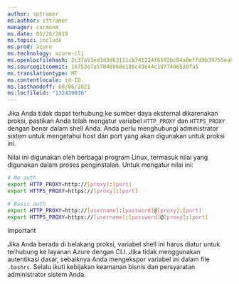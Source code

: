 ```yaml
---
author: sptramer
ms.author: sttramer
manager: carmonm
ms.date: 05/28/2019
ms.topic: include
ms.prod: azure
ms.technology: azure-cli
ms.openlocfilehash: 2c37a51ed3d3d63111cb741224f6592bc84a0effd9b39755ea833455234f5d87
ms.sourcegitcommit: 16753e7a57048868e186c49e44c1877406530fa5
ms.translationtype: MT
ms.contentlocale: id-ID
ms.lasthandoff: 08/06/2021
ms.locfileid: "132439036"
---
```

Jika Anda tidak dapat terhubung ke sumber daya eksternal dikarenakan proksi, pastikan Anda telah mengatur variabel `HTTP_PROXY` dan `HTTPS_PROXY` dengan benar dalam shell Anda. Anda perlu menghubungi administrator sistem untuk mengetahui host dan port yang akan digunakan untuk proksi ini.

Nilai ini digunakan oleh berbagai program Linux, termasuk nilai yang digunakan dalam proses penginstalan. Untuk mengatur nilai ini:

```bash
# No auth
export HTTP_PROXY=http://[proxy]:[port]
export HTTPS_PROXY=https://[proxy]:[port]

# Basic auth
export HTTP_PROXY=http://[username]:[password]@[proxy]:[port]
export HTTPS_PROXY=https://[username]:[password]@[proxy]:[port]
```

> [!IMPORTANT]
> Jika Anda berada di belakang proksi, variabel shell ini harus diatur untuk terhubung ke layanan Azure dengan CLI.
> Jika tidak menggunakan autentikasi dasar, sebaiknya Anda mengekspor variabel ini dalam file `.bashrc`.
> Selalu ikuti kebijakan keamanan bisnis dan persyaratan administrator sistem Anda.
